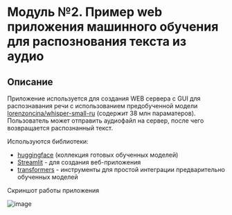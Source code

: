 # Модуль №2. Пример web приложения машинного обучения для распознования текста из аудио

## Описание
Приложение используется для создания WEB сервера c GUI для распознавания речи с использованием предобученной модели [lorenzoncina/whisper-small-ru](https://huggingface.co/lorenzoncina/whisper-small-ru) (содержит  38 млн параматеров).
Пользователь может отправить аудиофайл на сервер, после чего возвращается распознанный текст.

 Используются библиотеки:

- [huggingface](https://huggingface.co) (коллекция готовых обученных моделей)
- [Streamlit](https://streamlit.io/) - для создания веб-приложения
- [transformers](https://huggingface.co/docs/transformers/index) -  инструменты для простой интеграции предварительно обученных моделей

Скриншот работы приложения

![image](https://github.com/lmnindzja/speech2textRU/assets/149816540/4ae686d3-1c9c-434b-b0c7-fc3c63629b7c)
